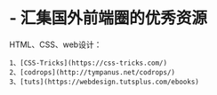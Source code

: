 # - 汇集国外前端圈的优秀资源


HTML、CSS、web设计：

	1、[CSS-Tricks](https://css-tricks.com/)
	2、[codrops](http://tympanus.net/codrops/)
	3、[tuts](https://webdesign.tutsplus.com/ebooks)
